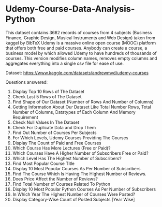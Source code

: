 # Udemy-Course-Data-Analysis-Python
This dataset contains 3682 records of courses from 4 subjects (Business Finance, Graphic Design, Musical Instruments and Web Design) taken from kaggel by BibTeX 
Udemy is a massive online open course (MOOC) platform that offers both free and paid courses. Anybody can create a course, a business model by which allowed Udemy to have hundreds of thousands of courses.
This version modifies column names, removes empty columns and aggregates everything into a single csv file for ease of use.

Dataset: https://www.kaggle.com/datasets/andrewmvd/udemy-courses 


Questions answered:

1. Display Top 10 Rows of The Dataset
2. Check Last 5 Rows of The Dataset
3. Find Shape of Our Dataset (Number of Rows And Number of Columns)
4. Getting Information About Our Dataset Like Total Number Rows, Total Number of Columns, Datatypes of Each Column And Memory Requirement
5. Check Null Values In The Dataset
6. Check For Duplicate Data and Drop Them
7. Find Out Number of Courses Per Subjects
8. For Which Levels, Udemy Courses Providing The Courses
9. Display The Count of Paid and Free Courses 
10. Which Course Has More Lectures (Free or Paid)?
11. Which Courses Have A Higher Number of Subscribers Free or Paid?
12. Which Level Has The Highest Number of Subscribers?
13. Find Most Popular Course Title
14. Display 10 Most Popular Courses As Per Number of Subscribers
15. Find The Course Which Is Having The Highest Number of Reviews.
16. Does Price Affect the Number of Reviews?
17. Find Total Number of Courses Related To Python
18. Display 10 Most Popular Python Courses As Per Number of Subscribers
19. In Which Year The Highest Number of Courses Were Posted?
20. Display Category-Wise Count of Posted Subjects [Year Wise] 
